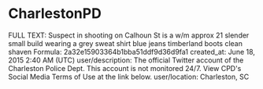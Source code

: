 # CharlestonPD

FULL TEXT: Suspect in shooting on Calhoun St is a w/m approx 21 slender small build wearing a grey sweat shirt blue jeans timberland boots clean shaven
Formula: 2a32e15903364b1bba51ddf9d36d9fa1
created_at: June 18, 2015 2:40 AM (UTC)
user/description: The official Twitter account of the Charleston Police Dept. This account is not monitored 24/7. View CPD's Social Media Terms of Use at the link below.
user/location: Charleston, SC